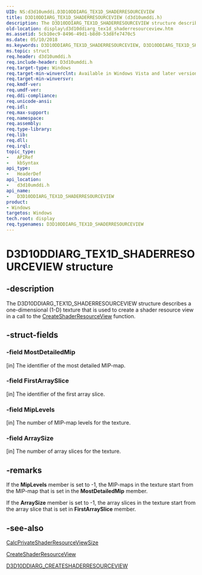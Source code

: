 ```yaml
---
UID: NS:d3d10umddi.D3D10DDIARG_TEX1D_SHADERRESOURCEVIEW
title: D3D10DDIARG_TEX1D_SHADERRESOURCEVIEW (d3d10umddi.h)
description: The D3D10DDIARG_TEX1D_SHADERRESOURCEVIEW structure describes a one-dimensional (1-D) texture that is used to create a shader resource view in a call to the CreateShaderResourceView function.
old-location: display\d3d10ddiarg_tex1d_shaderresourceview.htm
ms.assetid: 5cb10ec9-8496-49d1-b8d0-53d8fe7470c5
ms.date: 05/10/2018
ms.keywords: D3D10DDIARG_TEX1D_SHADERRESOURCEVIEW, D3D10DDIARG_TEX1D_SHADERRESOURCEVIEW structure [Display Devices], UMDisplayDriver_Dx10param_Structs_804b8de8-55ba-4a68-ba21-ada239882372.xml, d3d10umddi/D3D10DDIARG_TEX1D_SHADERRESOURCEVIEW, display.d3d10ddiarg_tex1d_shaderresourceview
ms.topic: struct
req.header: d3d10umddi.h
req.include-header: D3d10umddi.h
req.target-type: Windows
req.target-min-winverclnt: Available in Windows Vista and later versions of the Windows operating systems.
req.target-min-winversvr: 
req.kmdf-ver: 
req.umdf-ver: 
req.ddi-compliance: 
req.unicode-ansi: 
req.idl: 
req.max-support: 
req.namespace: 
req.assembly: 
req.type-library: 
req.lib: 
req.dll: 
req.irql: 
topic_type:
-	APIRef
-	kbSyntax
api_type:
-	HeaderDef
api_location:
-	d3d10umddi.h
api_name:
-	D3D10DDIARG_TEX1D_SHADERRESOURCEVIEW
product:
- Windows
targetos: Windows
tech.root: display
req.typenames: D3D10DDIARG_TEX1D_SHADERRESOURCEVIEW
---
```


# D3D10DDIARG_TEX1D_SHADERRESOURCEVIEW structure


## -description


The D3D10DDIARG_TEX1D_SHADERRESOURCEVIEW structure describes a one-dimensional (1-D) texture that is used to create a shader resource view in a call to the <a href="https://msdn.microsoft.com/3b1c998d-3fde-4712-ba74-7c8033033182">CreateShaderResourceView</a> function. 


## -struct-fields




### -field MostDetailedMip

[in] The identifier of the most detailed MIP-map. 


### -field FirstArraySlice

[in] The identifier of the first array slice. 


### -field MipLevels

[in] The number of MIP-map levels for the texture. 


### -field ArraySize

[in] The number of array slices for the texture. 


## -remarks



If the <b>MipLevels</b> member is set to -1, the MIP-maps in the texture start from the MIP-map that is set in the <b>MostDetailedMip</b> member. 

If the <b>ArraySize</b> member is set to -1, the array slices in the texture start from the array slice that is set in <b>FirstArraySlice</b> member. 




## -see-also




<a href="https://msdn.microsoft.com/2abf5ca9-974b-40d7-b71c-43c4fb33dd7c">CalcPrivateShaderResourceViewSize</a>



<a href="https://msdn.microsoft.com/3b1c998d-3fde-4712-ba74-7c8033033182">CreateShaderResourceView</a>



<a href="https://msdn.microsoft.com/library/windows/hardware/ff541708">D3D10DDIARG_CREATESHADERRESOURCEVIEW</a>
 

 

